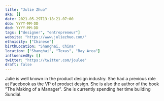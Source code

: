 ```yaml
---
title: "Julie Zhuo"
aka: []
date: 2021-05-29T13:18:21-07:00
dob: YYYY-MM-DD
dod: YYYY-MM-DD
tags: ["designer", "entrepreneur"]
website: "https://www.juliezhuo.com/"
ethnicity: ["Chinese"]
birthLocation: "Shanghai, China"
location: ["Shanghai", "Texas", "Bay Area"]
influencedBy: []
twitter: "https://twitter.com/joulee"
draft: false
---
```


Julie is well known in the product design industry. She had a previous role at Facebook as the VP of product design. She is also the author of the book "The Making of a Manager". She is currently spending her time building Sundial.
